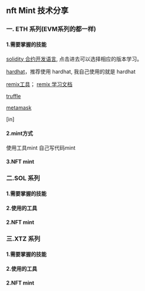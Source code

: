 ## nft Mint 技术分享

### 一. ETH 系列(EVM系列的都一样)
#### 1.需要掌握的技能

[solidity 合约开发语言](https://docs.soliditylang.org/en/v0.8.14/), 点击进去可以选择相应的版本学习。

[hardhat](https://hardhat.org/getting-started/)，推荐使用 hardhat, 我自己使用的就是 hardhat

[remix工具](http://remix.ethereum.org/)； [remix 学习文档](https://remix-ide.readthedocs.io/en/latest/)

[truffle](https://trufflesuite.com/docs/)

[metamask](https://metamask.io/)

[in]

#### 2.mint方式
使用工具mint
自己写代码mint

#### 3.NFT mint


### 二.SOL 系列
#### 1.需要掌握的技能

#### 2.使用的工具

#### 2.NFT mint


### 三.XTZ 系列
#### 1.需要掌握的技能

#### 2.使用的工具

#### 2.NFT mint

